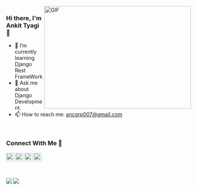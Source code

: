 

<img align="right" alt="GIF" src="https://ankit-tyagi-11cb4e.netlify.app/images/Hero-Images_Websites.png" width="400" height="280" />

### Hi there, I'm Ankit Tyagi 👋                                           


- 🌱 I’m currently learning Django Rest FrameWork                          
- 💬 Ask me about Django Development.
- 📫 How to reach me: ancorp007@gmail.com  

<br/>

 
### Connect With Me 🤝

<a href="https://www.instagram.com/_ankit_tyagi_12/" target="_blank">
  <img align="left" alt="Dave's Instagram" width="22px" src="https://upload.wikimedia.org/wikipedia/commons/thumb/a/a5/Instagram_icon.png/600px-Instagram_icon.png" />
</a>

<a href="https://www.facebook.com/profile.php?id=100004965226765" target="_blank">
  <img align="left" alt="Dave's Facebook" width="22px" src="https://facebookbrand.com/wp-content/uploads/2019/04/f_logo_RGB-Hex-Blue_512.png?w=512&h=512" />
</a>

<a href="https://twitter.com/Ankitty19769248" target="_blank">
  <img align="left" alt="Dave's Twitter" width="22px" src="https://cdn2.iconfinder.com/data/icons/metro-uinvert-dock/256/Twitter_NEW.png" />
</a>

<a  href="https://www.linkedin.com/in/ankit-tyagi-a846711a8/" target="_blank">
  <img align="left" alt="Dave's Linkdein" width="22px" src="https://cdn3.iconfinder.com/data/icons/inficons/512/linkedin.png" />
</a>

<br/>
<br/>
<br/>
<br/>

<a href="https://github.com/ancorp134">
  <img align="left" src="https://github-readme-stats.vercel.app/api/top-langs/?username=ancorp134&theme=tokyonight" />
  </a>

<a href="https://github.com/ancorp134">
 <img align="center" src="https://github-readme-stats.vercel.app/api?username=ancorp134&show_icons=true&theme=tokyonight&line_height=27" />
</a>

